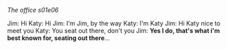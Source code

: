 _The office s01e06_

Jim: Hi
Katy: Hi
Jim: I'm Jim, by the way
Katy: I'm Katy
Jim: Hi Katy nice to meet you
Katy: You seat out there, don't you
Jim: **Yes I do, that's what i'm best known for, seating out there**...